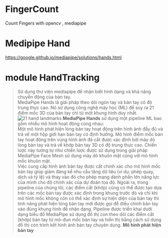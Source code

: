# FingerCount
Count Fingers with opencv , mediapipe

# Medipipe Hand
https://google.github.io/mediapipe/solutions/hands.html
# module HandTracking
> Sử dụng thư viện mediapipe để nhận biết hình dạng và khả năng chuyển động của bàn tay.  
> MediaPipe Hands là giải pháp theo dõi ngón tay và bàn tay có độ trung thực cao. Nó sử dụng công nghệ máy học (ML) để suy ra 21 điểm mốc 3D của bàn tay chỉ từ một khung hình duy nhất.
![21 hand landmarks](https://google.github.io/mediapipe/images/mobile/hand_landmarks.png)
> **MediaPipe Hands** sử dụng một pipeline ML bao gồm nhiều mô hình hoạt động cùng nhau:  
> Một mô hình phát hiện lòng bàn tay hoạt động trên hình ảnh đầy đủ và trả về một hộp giới hạn bàn tay có định hướng. Mô hình điểm mốc bàn tay hoạt động trên vùng hình ảnh đã cắt được xác định bởi máy dò lòng bàn tay và trả về khớp  bàn tay 3D có độ trung thực cao. Chiến lược này tương tự như chiến lược được sử dụng trong giải pháp MediaPipe Face Mesh sử dụng máy dò khuôn mặt cùng với mô hình mốc khuôn mặt.<sapce><space>  
> Việc cung cấp hình ảnh bàn tay được cắt chính xác cho mô hình mốc bàn tay giúp giảm đáng kể nhu cầu tăng dữ liệu (ví dụ: phép quay, dịch và tỷ lệ) và thay vào đó cho phép mạng dành phần lớn năng lực của mình cho độ chính xác của dự đoán tọa độ. Ngoài ra, trong pipeline của chúng tôi, các điểm cắt (khớp) cũng có thể được tạo dựa trên các mốc bàn tay được xác định trong khung trước đó và chỉ khi mô hình mốc không còn có thể xác định sự hiện diện của bàn tay thì tính năng phát hiện lòng bàn tay mới được gọi để điều chỉnh bàn tay vào đúng khung hình để nhận dạng.<space><space>
> Pipeline được triển khai dưới dạng biểu đồ MediaPipe sử dụng đồ thị con theo dõi các điểm cắt (khớp)  bàn tay từ mô-đun mốc bàn tay và hiển thị bằng cách sử dụng đồ thị con trình kết hình ảnh bàn tay chuyên dụng.<space><space>
>**Mô hình phát hiện bàn tay**<space><space>
> 






